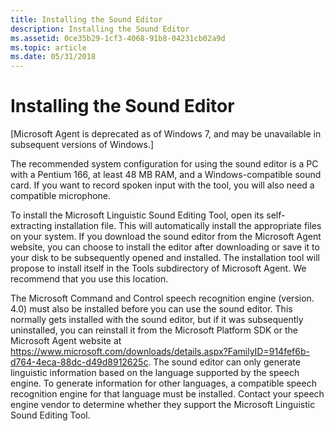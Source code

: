 ```yaml
---
title: Installing the Sound Editor
description: Installing the Sound Editor
ms.assetid: 0ce35b29-1cf3-4068-91b8-04231cb02a9d
ms.topic: article
ms.date: 05/31/2018
---
```


# Installing the Sound Editor

\[Microsoft Agent is deprecated as of Windows 7, and may be unavailable in subsequent versions of Windows.\]

The recommended system configuration for using the sound editor is a PC with a Pentium 166, at least 48 MB RAM, and a Windows-compatible sound card. If you want to record spoken input with the tool, you will also need a compatible microphone.

To install the Microsoft Linguistic Sound Editing Tool, open its self-extracting installation file. This will automatically install the appropriate files on your system. If you download the sound editor from the Microsoft Agent website, you can choose to install the editor after downloading or save it to your disk to be subsequently opened and installed. The installation tool will propose to install itself in the Tools subdirectory of Microsoft Agent. We recommend that you use this location.

The Microsoft Command and Control speech recognition engine (version. 4.0) must also be installed before you can use the sound editor. This normally gets installed with the sound editor, but if it was subsequently uninstalled, you can reinstall it from the Microsoft Platform SDK or the Microsoft Agent website at <https://www.microsoft.com/downloads/details.aspx?FamilyID=914fef6b-d764-4eca-88dc-d49d8912625c>. The sound editor can only generate linguistic information based on the language supported by the speech engine. To generate information for other languages, a compatible speech recognition engine for that language must be installed. Contact your speech engine vendor to determine whether they support the Microsoft Linguistic Sound Editing Tool.

 

 




